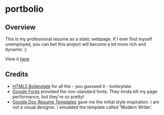 # portbolio

## Overview

This is my professional resume as a static webpage.  If I ever find myself unemployed, you can bet this project will become a lot more rich and dynamic ;)

View it [here](https://brockmanb.github.io/portbolio/)

## Credits

- [HTML5 Boilerplate](https://html5boilerplate.com/) for all the - you guessed it - boilerplate.
- [Google Fonts](https://fonts.google.com/) provided the non-standard fonts.  They kinda kill my page performance, but they're so pretty!
- [Google Doc Resume Templates](https://docs.google.com/templates) gave me the initial style inspiration.  I am not a visual designer.  I emulated the template called 'Modern Writer'.
